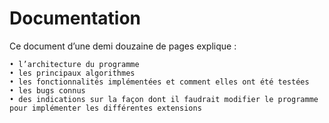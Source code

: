 Documentation
=============
Ce document d’une demi douzaine de pages explique :

    • l’architecture du programme
    • les principaux algorithmes
    • les fonctionnalités implémentées et comment elles ont été testées
    • les bugs connus
    • des indications sur la façon dont il faudrait modifier le programme pour implémenter les différentes extensions
